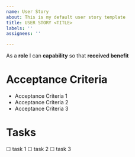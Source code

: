 ```yaml
---
name: User Story
about: This is my default user story template
title: USER STORY <TITLE>
labels: ''
assignees: ''

---
```


 As a **role** I can **capability** so that **received benefit**
  
 # Acceptance Criteria #
  
  - Acceptance Criteria 1
  - Acceptance Criteria 2
  - Acceptance Criteria 3
  
  # Tasks #
  
  &#9744; task 1
  &#9744; task 2
  &#9744; task 3
